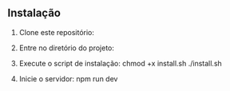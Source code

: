 
## Instalação

1. Clone este repositório:

2. Entre no diretório do projeto:

3. Execute o script de instalação:
chmod +x install.sh
./install.sh

4. Inicie o servidor:
npm run dev
